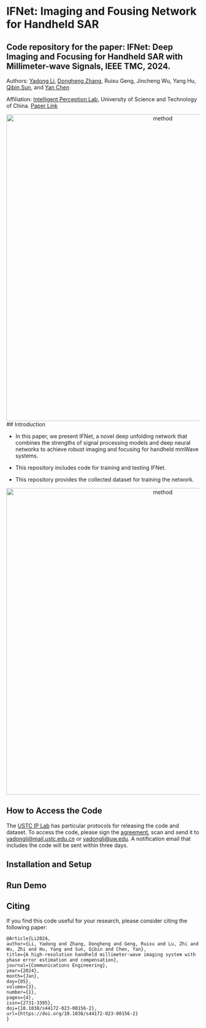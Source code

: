 # IFNet: Imaging and Fousing Network for Handheld SAR

## Code repository for the paper: IFNet: Deep Imaging and Focusing for Handheld SAR with Millimeter-wave Signals, IEEE TMC, 2024.

Authors: [Yadong Li](https://yadongli.com), [Dongheng Zhang](http://staff.ustc.edu.cn/~dongheng/), Ruixu Geng, Jincheng Wu, Yang Hu, [Qibin Sun](https://ustc-ip-lab.github.io/authors/qibinsun/), and [Yan Chen](https://ustc-ip-lab.github.io/authors/yanchen/)

Affiliation: [Intelligent Perception Lab](https://ustc-ip-lab.github.io/), University of Science and Technology of China. [Paper Link](https://arxiv.org/pdf/2405.02023)

<div align=center>
    <img src="https://github.com/leeyadong/IFNet/blob/f9cfb7666bbdcf027150f05866e8c71b869427aa/figures/method_tmc.jpg.jpg" alt="method" width="800" />
</div>
## Introduction

- In this paper, we present IFNet, a novel deep unfolding network that combines the strengths of signal processing models and deep neural networks
to achieve robust imaging and focusing for handheld mmWave systems. 

- This repository includes code for training and testing IFNet.
  
- This repository provides the collected dataset for training the network.
  
<div align=center>
    <img src="https://github.com/leeyadong/IFNet/blob/f9cfb7666bbdcf027150f05866e8c71b869427aa/figures/method_tmc.jpg.jpg" alt="method" width="800" />
</div>


## How to Access the Code

The [USTC IP Lab](https://ustc-ip-lab.github.io/) has particular protocols for releasing the code and dataset. To access the code, please sign the [agreement](datasetAgreement.pdf), scan and send it to yadongli@mail.ustc.edu.cn or yadongli@uw.edu. A notification email that includes the code will be sent within three days.

## Installation and Setup

## Run Demo

## Citing
If you find this code useful for your research, please consider citing the following paper:
```
@Article{Li2024,
author={Li, Yadong and Zhang, Dongheng and Geng, Ruixu and Lu, Zhi and Wu, Zhi and Hu, Yang and Sun, Qibin and Chen, Yan},
title={A high-resolution handheld millimeter-wave imaging system with phase error estimation and compensation},
journal={Communications Engineering},
year={2024},
month={Jan},
day={05},
volume={3},
number={1},
pages={4},
issn={2731-3395},
doi={10.1038/s44172-023-00156-2},
url={https://doi.org/10.1038/s44172-023-00156-2}
}
```
